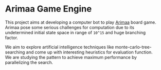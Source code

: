 # Arimaa Game Engine
This project aims at developing a computer bot to play [Arimaa](http://en.wikipedia.org/wiki/Arimaa) board game. Arimaa pose some serious challenges for computation due to its undetermined initial state space in range of `10^15` and  huge branching factor.

We aim to explore artificial intelligence techniques like monte-carlo-tree-searching  and come up with interesting heuristics for evaluation function. We are studying the pattern to achieve maximum performance by parallelizing the search.

